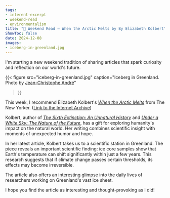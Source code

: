 ```yaml
---
tags:
- interent-excerpt
- weekend-read
- environmentalism
title: "📰 Weekend Read — When the Arctic Melts by By Elizabeth Kolbert"
ShowToc: false
date: 2024-12-08
images:
- iceberg-in-greenland.jpg
---
```


I'm starting a new weekend tradition of sharing articles that spark curiosity
and reflection on our world's future.

{{< 
    figure src="iceberg-in-greenland.jpg" 
    caption="Iceberg in Greenland. Photo by [Jean-Christophe André](https://www.pexels.com/photo/iceberg-2574997/)"
>}}

This week, I recommend Elizabeth Kolbert's *[When the Arctic Melts](https://www.newyorker.com/magazine/2024/10/14/when-the-arctic-melts)* from The New Yorker.
([Link to the Internet Archive](https://web.archive.org/web/20241125010508/https://www.newyorker.com/magazine/2024/10/14/when-the-arctic-melts))

Kolbert, author of *[The Sixth Extinction: An Unnatural History](https://www.goodreads.com/book/show/17910054-the-sixth-extinction)* and *[Under a White Sky: The Nature of the Future](https://www.goodreads.com/book/show/54085081-under-a-white-sky)*, has a gift for exploring humanity's impact on the natural world. Her writing combines scientific insight with moments of unexpected humor and hope.

In her latest article, Kolbert takes us to a scientific station in Greenland. The piece reveals an important scientific finding: ice core samples show that Earth's temperature can shift significantly within just a few years. This research suggests that if climate change passes certain thresholds, its effects may become irreversible.

The article also offers an interesting glimpse into the daily lives of researchers working on Greenland's vast ice sheet.

I hope you find the article as interesting and thought-provoking as I did!
